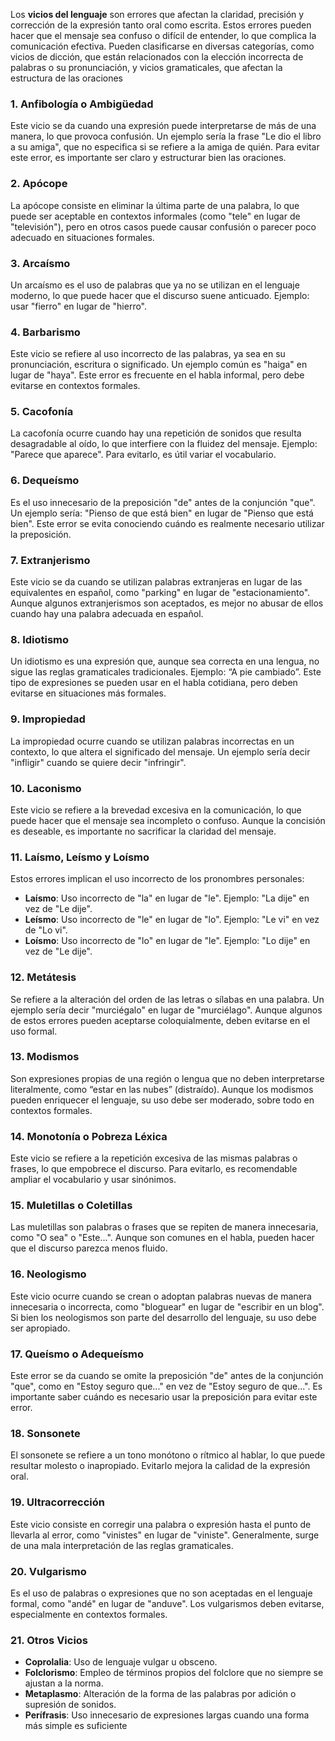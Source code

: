 Los **vicios del lenguaje** son errores que afectan la claridad, precisión y corrección de la expresión tanto oral como escrita. Estos errores pueden hacer que el mensaje sea confuso o difícil de entender, lo que complica la comunicación efectiva. Pueden clasificarse en diversas categorías, como vicios de dicción, que están relacionados con la elección incorrecta de palabras o su pronunciación, y vicios gramaticales, que afectan la estructura de las oraciones

### 1. **Anfibología o Ambigüedad**
Este vicio se da cuando una expresión puede interpretarse de más de una manera, lo que provoca confusión. Un ejemplo sería la frase "Le dio el libro a su amiga", que no especifica si se refiere a la amiga de quién. Para evitar este error, es importante ser claro y estructurar bien las oraciones.

### 2. **Apócope**
La apócope consiste en eliminar la última parte de una palabra, lo que puede ser aceptable en contextos informales (como "tele" en lugar de "televisión"), pero en otros casos puede causar confusión o parecer poco adecuado en situaciones formales.

### 3. **Arcaísmo**
Un arcaísmo es el uso de palabras que ya no se utilizan en el lenguaje moderno, lo que puede hacer que el discurso suene anticuado. Ejemplo: usar "fierro" en lugar de "hierro".

### 4. **Barbarismo**
Este vicio se refiere al uso incorrecto de las palabras, ya sea en su pronunciación, escritura o significado. Un ejemplo común es "haiga" en lugar de "haya". Este error es frecuente en el habla informal, pero debe evitarse en contextos formales.

### 5. **Cacofonía**
La cacofonía ocurre cuando hay una repetición de sonidos que resulta desagradable al oído, lo que interfiere con la fluidez del mensaje. Ejemplo: "Parece que aparece". Para evitarlo, es útil variar el vocabulario.

### 6. **Dequeísmo**
Es el uso innecesario de la preposición "de" antes de la conjunción "que". Un ejemplo sería: "Pienso de que está bien" en lugar de "Pienso que está bien". Este error se evita conociendo cuándo es realmente necesario utilizar la preposición.

### 7. **Extranjerismo**
Este vicio se da cuando se utilizan palabras extranjeras en lugar de las equivalentes en español, como "parking" en lugar de "estacionamiento". Aunque algunos extranjerismos son aceptados, es mejor no abusar de ellos cuando hay una palabra adecuada en español.

### 8. **Idiotismo**
Un idiotismo es una expresión que, aunque sea correcta en una lengua, no sigue las reglas gramaticales tradicionales. Ejemplo: “A pie cambiado”. Este tipo de expresiones se pueden usar en el habla cotidiana, pero deben evitarse en situaciones más formales.

### 9. **Impropiedad**
La impropiedad ocurre cuando se utilizan palabras incorrectas en un contexto, lo que altera el significado del mensaje. Un ejemplo sería decir "infligir" cuando se quiere decir "infringir".

### 10. **Laconismo**
Este vicio se refiere a la brevedad excesiva en la comunicación, lo que puede hacer que el mensaje sea incompleto o confuso. Aunque la concisión es deseable, es importante no sacrificar la claridad del mensaje.

### 11. **Laísmo, Leísmo y Loísmo**
Estos errores implican el uso incorrecto de los pronombres personales:
- **Laísmo**: Uso incorrecto de "la" en lugar de "le". Ejemplo: "La dije" en vez de "Le dije".
- **Leísmo**: Uso incorrecto de "le" en lugar de "lo". Ejemplo: "Le vi" en vez de "Lo vi".
- **Loísmo**: Uso incorrecto de "lo" en lugar de "le". Ejemplo: "Lo dije" en vez de "Le dije".

### 12. **Metátesis**
Se refiere a la alteración del orden de las letras o sílabas en una palabra. Un ejemplo sería decir "murciégalo" en lugar de "murciélago". Aunque algunos de estos errores pueden aceptarse coloquialmente, deben evitarse en el uso formal.

### 13. **Modismos**
Son expresiones propias de una región o lengua que no deben interpretarse literalmente, como “estar en las nubes” (distraído). Aunque los modismos pueden enriquecer el lenguaje, su uso debe ser moderado, sobre todo en contextos formales.

### 14. **Monotonía o Pobreza Léxica**
Este vicio se refiere a la repetición excesiva de las mismas palabras o frases, lo que empobrece el discurso. Para evitarlo, es recomendable ampliar el vocabulario y usar sinónimos.

### 15. **Muletillas o Coletillas**
Las muletillas son palabras o frases que se repiten de manera innecesaria, como "O sea" o "Este...". Aunque son comunes en el habla, pueden hacer que el discurso parezca menos fluido.

### 16. **Neologismo**
Este vicio ocurre cuando se crean o adoptan palabras nuevas de manera innecesaria o incorrecta, como "bloguear" en lugar de "escribir en un blog". Si bien los neologismos son parte del desarrollo del lenguaje, su uso debe ser apropiado.

### 17. **Queísmo o Adequeísmo**
Este error se da cuando se omite la preposición "de" antes de la conjunción "que", como en "Estoy seguro que..." en vez de "Estoy seguro de que...". Es importante saber cuándo es necesario usar la preposición para evitar este error.

### 18. **Sonsonete**
El sonsonete se refiere a un tono monótono o rítmico al hablar, lo que puede resultar molesto o inapropiado. Evitarlo mejora la calidad de la expresión oral.

### 19. **Ultracorrección**
Este vicio consiste en corregir una palabra o expresión hasta el punto de llevarla al error, como "vinistes" en lugar de "viniste". Generalmente, surge de una mala interpretación de las reglas gramaticales.

### 20. **Vulgarismo**
Es el uso de palabras o expresiones que no son aceptadas en el lenguaje formal, como "andé" en lugar de "anduve". Los vulgarismos deben evitarse, especialmente en contextos formales.

### 21. **Otros Vicios**
- **Coprolalia**: Uso de lenguaje vulgar u obsceno.
- **Folclorismo**: Empleo de términos propios del folclore que no siempre se ajustan a la norma.
- **Metaplasmo**: Alteración de la forma de las palabras por adición o supresión de sonidos.
- **Perífrasis**: Uso innecesario de expresiones largas cuando una forma más simple es suficiente